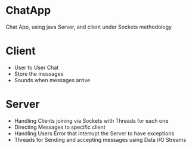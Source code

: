 # ChatApp
Chat App, using java Server, and client under Sockets methodology 

# Client
- User to User Chat
- Store the messages
- Sounds when messages arrive

# Server
- Handling Clients joining via Sockets with Threads for each one 
- Directing Messages to specific client
- Handling Users Error that interrupt the Server to have exceptions
- Threads for Sending and accepting messages using Data I/O Streams
